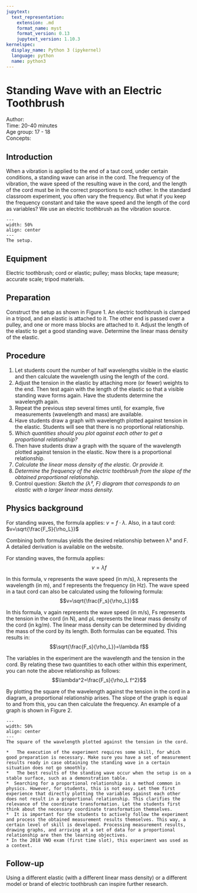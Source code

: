 ```yaml
---
jupytext:
  text_representation:
    extension: .md
    format_name: myst
    format_version: 0.13
    jupytext_version: 1.10.3
kernelspec:
  display_name: Python 3 (ipykernel)
  language: python
  name: python3
---
```


# Standing Wave with an Electric Toothbrush

Author:     \
Time:	  	20-40 minutes\
Age group:	17 - 18\
Concepts:	

## Introduction
When a vibration is applied to the end of a taut cord, under certain conditions, a standing wave can arise in the cord. The frequency of the vibration, the wave speed of the resulting wave in the cord, and the length of the cord must be in the correct proportions to each other. In the standard classroom experiment, you often vary the frequency. But what if you keep the frequency constant and take the wave speed and the length of the cord as variables? We use an electric toothbrush as the vibration source.

```{figure} dm77_figure1.JPG
---
width: 50%
align: center
---
The setup.
```

## Equipment
Electric toothbrush; cord or elastic; pulley; mass blocks; tape measure; accurate scale; tripod materials.

## Preparation
Construct the setup as shown in Figure 1. An electric toothbrush is clamped in a tripod, and an elastic is attached to it. The other end is passed over a pulley, and one or more mass blocks are attached to it.
Adjust the length of the elastic to get a good standing wave.
Determine the linear mass density of the elastic.

## Procedure
1. Let students count the number of half wavelengths visible in the elastic and then calculate the wavelength using the length of the cord.
2. Adjust the tension in the elastic by attaching more (or fewer) weights to the end. Then test again with the length of the elastic so that a visible standing wave forms again. Have the students determine the wavelength again.
3. Repeat the previous step several times until, for example, five measurements (wavelength and mass) are available.
4. Have students draw a graph with wavelength plotted against tension in the elastic. Students will see that there is no proportional relationship.
5. *Which quantities should you plot against each other to get a proportional relationship?*
6. Then have students draw a graph with the square of the wavelength plotted against tension in the elastic. Now there is a proportional relationship.
7. *Calculate the linear mass density of the elastic. Or provide it.*
8. *Determine the frequency of the electric toothbrush from the slope of the obtained proportional relationship.*
9. Control question: *Sketch the (λ², F) diagram that corresponds to an elastic with a larger linear mass density.*

## Physics background
For standing waves, the formula applies: $v=f \cdot \lambda$.
Also, in a taut cord: $v=\sqrt{\frac{F_S}{\rho_L}}$

Combining both formulas yields the desired relationship between λ² and F.
A detailed derivation is available on the website.

For standing waves, the formula applies:
$$v=\lambda f$$

In this formula, v represents the wave speed (in m/s), λ represents the wavelength (in m), and f represents the frequency (in Hz). The wave speed in a taut cord can also be calculated using the following formula:
$$v=\sqrt{\frac{F_s}{\rho_L}}$$

In this formula, v again represents the wave speed (in m/s), Fs represents the tension in the cord (in N), and ρL represents the linear mass density of the cord (in kg/m). The linear mass density can be determined by dividing the mass of the cord by its length. Both formulas can be equated. This results in:
$$\sqrt{\frac{F_s}{\rho_L}}=\lambda f$$

The variables in the experiment are the wavelength and the tension in the cord. By relating these two quantities to each other within this experiment, you can note the above relationship as follows:
$$\lambda^2=\frac{F_s}{\rho_L f^2}$$

By plotting the square of the wavelength against the tension in the cord in a diagram, a proportional relationship arises. The slope of the graph is equal to and from this, you can then calculate the frequency. An example of a graph is shown in Figure 2.

```{figure} dm77_figure2.jpg
---
width: 50%
align: center
---
The square of the wavelength plotted against the tension in the cord.
```

```{tip}
*	The execution of the experiment requires some skill, for which good preparation is necessary. Make sure you have a set of measurement results ready in case obtaining the standing wave in a certain situation does not go smoothly.
*	The best results of the standing wave occur when the setup is on a stable surface, such as a demonstration table.
*  Searching for a proportional relationship is a method common in physics. However, for students, this is not easy. Let them first experience that directly plotting the variables against each other does not result in a proportional relationship. This clarifies the relevance of the coordinate transformation. Let the students first think about the necessary coordinate transformation themselves.
*  It is important for the students to actively follow the experiment and process the obtained measurement results themselves. This way, a certain level of skill is developed. Processing measurement results, drawing graphs, and arriving at a set of data for a proportional relationship are then the learning objectives.
* In the 2018 VWO exam (first time slot), this experiment was used as a context.
```

## Follow-up
Using a different elastic (with a different linear mass density) or a different model or brand of electric toothbrush can inspire further research.